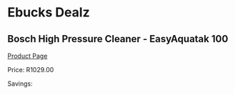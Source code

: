 
# Ebucks Dealz
## Bosch High Pressure Cleaner - EasyAquatak 100
[Product Page](https://www.ebucks.com/web/shop/productSelected.do?prodId=1199919824&catId=714965764)

Price: R1029.00

Savings: 


	